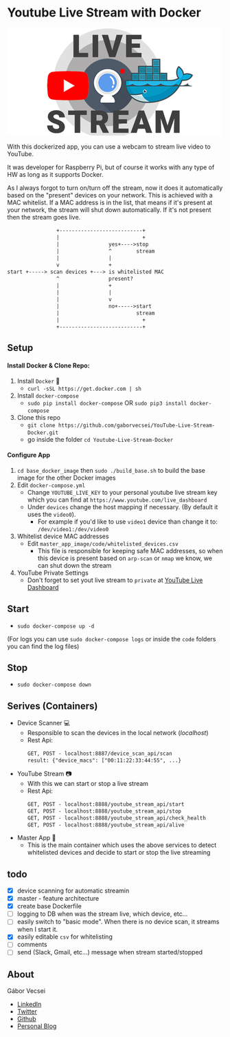 # Youtube Live Stream with Docker

![logo](art/live_stream_youtube_docker_logo.png)

With this dockerized app, you can use a webcam to stream live video to YouTube.

It was developer for Raspberry Pi, but of course it works with any type of HW as long as it supports Docker.

As I always forgot to turn on/turn off the stream, now it does it automatically based on the "present"
devices on your network. This is achieved with a MAC whitelist. If a MAC address is in the list, that means
if it's present at your network, the stream will shut down automatically. If it's not present then the stream goes live.

```
                +---------------------------+
                |                           +
                |                yes+---->stop
                |                ^        stream
                |                |
                v                +
start +-----> scan devices +---> is whitelisted MAC
                ^                present?
                |                +
                |                |
                |                v
                |                no+----->start
                |                         stream
                |                           +
                +---------------------------+
```

## Setup
#### Install Docker & Clone Repo:
1. Install `Docker` 🐳
    - `curl -sSL https://get.docker.com | sh`
2. Install `docker-compose`
    - `sudo pip install docker-compose` OR `sudo pip3 install docker-compose`
3. Clone this repo
    - `git clone https://github.com/gaborvecsei/YouTube-Live-Stream-Docker.git`
    - go inside the folder `cd Youtube-Live-Stream-Docker`
#### Configure App
1. `cd base_docker_image` then `sudo ./build_base.sh` to build the base image for the other Docker images
2. Edit `docker-compose.yml`
    - Change `YOUTUBE_LIVE_KEY` to your personal youtube live stream key which you can find at `https://www.youtube.com/live_dashboard`
    - Under `devices` change the host mapping if necessary. (By default it uses the `video0`).
        - For example if you'd like to use `video1` device than change it to: `/dev/video1:/dev/video0`
3. Whitelist device MAC addresses
    - Edit `master_app_image/code/whitelisted_devices.csv`
      - This file is responsible for keeping safe MAC addresses, so when this device is present based on `arp-scan` or `nmap` we know, we can shut down the stream
4. YouTube Private Settings
    - Don't forget to set yout live stream to `private` at [YouTube Live Dashboard](https://www.youtube.com/live_dashboard)

## Start

- `sudo docker-compose up -d`

(For logs you can use `sudo docker-compose logs` or inside the `code` folders you can find the log files)

## Stop

- `sudo docker-compose down`

## Serives (Containers)

- Device Scanner :computer:
    - Responsible to scan the devices in the local network (*localhost*)
    - Rest Api:
        ```
        GET, POST - localhost:8887/device_scan_api/scan
        result: {"device_macs": ["00:11:22:33:44:55", ...}
        ```
- YouTube Stream :camera:
    - With this we can start or stop a live stream
    - Rest Api:
        ```
        GET, POST - localhost:8888/youtube_stream_api/start
        GET, POST - localhost:8888/youtube_stream_api/stop
        GET, POST - localhost:8888/youtube_stream_api/check_health
        GET, POST - localhost:8888/youtube_stream_api/alive
        ```
- Master App :crown:
    - This is the main container which uses the above services to detect whitelisted devices and decide to start or
    stop the live streaming

## todo

- [x] device scanning for automatic streamin
- [x] master - feature architecture
- [x] create base Dockerfile
- [ ] logging to DB when was the stream live, which device, etc...
- [ ] easily switch to "basic mode". When there is no device scan, it streams when I start it.
- [x] easily editable `csv` for whitelisting
- [ ] comments
- [ ] send (Slack, Gmail, etc...) message when stream started/stopped

## About

Gábor Vecsei

- [LinkedIn](https://www.linkedin.com/in/gaborvecsei)
- [Twitter](https://twitter.com/GAwesomeBE)
- [Github](https://github.com/gaborvecsei)
- [Personal Blog](https://gaborvecsei.wordpress.com/)
